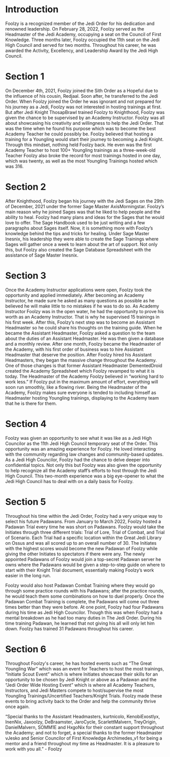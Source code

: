 # Introduction

Foolzy is a recognized member of the Jedi Order for his dedication and renowned leadership.
On February 28, 2022, Foolzy served as the Headmaster of the Jedi Academy, occupying a seat on the Council of First Knowledge.
Three months later, Foolzy occupied the 11th seat on the Jedi High Council and served for two months.
Throughout his career, he was awarded the Activity, Excellency, and Leadership Award by the Jedi High Council.

# Section 1

On December 4th, 2021, Foolzy joined the Sith Order as a Hopeful due to the influence of his cousin, Redjaal.
Soon after, he transferred to the Jedi Order.
When Foolzy joined the Order he was ignorant and not prepared for his journey as a Jedi, Foolzy was not interested in hosting trainings at first.
But after Jedi Knight ThosapBrawl trained Foolzy to Knighthood, Foolzy was given the chance to be supervised by an Academy Instructor.
Foolzy was all about showcasing his creativity and willingness to help the Jedi Order.
That was the time when he found his purpose which was to become the best Academy Teacher he could possibly be.
Foolzy believed that hosting a training for a Youngling would start their journey to becoming a Jedi Knight.
Through this mindset, nothing held Foolzy back.
He even was the first Academy Teacher to host 100+ Youngling trainings as a three-week-old Teacher Foolzy also broke the record for most trainings hosted in one day, which was twenty, as well as the most Youngling Trainings hosted which was 316.

# Section 2

After Knighthood, Foolzy began his journey with the Jedi Sages on the 29th of December, 2021 under the former Sage Master AxisMorningstar.
Foolzy’s main reason why he joined Sages was that he liked to help people and the ability to heal.
Foolzy had many plans and ideas for the Sages that he would love to offer.
The Sage Handbook used to be just writing and a few paragraphs about Sages itself.
Now, it is something more with Foolzy’s knowledge behind the tips and tricks for healing.
Under Sage Master Inesnix, his leadership they were able to create the Sage Trainings where Sages will gather once a week to learn about the art of support.
Not only this, but Foolzy also created the Sage Database Spreadsheet with the assistance of Sage Master Inesnix.

# Section 3

Once the Academy Instructor applications were open, Foolzy took the opportunity and applied immediately.
After becoming an Academy Instructor, he made sure he asked as many questions as possible as he believed he will make little to no mistakes if he was to do so.
As Academy Instructor Foolzy was in the open water, he had the opportunity to prove his worth as an Academy Instructor.
That is why he supervised 15 trainings in his first week.
After this, Foolzy’s next step was to become an Assistant Headmaster so he could share his thoughts on the training guide.
When he became the Assistant Headmaster, Foolzy asked a question to the team about the duties of an Assistant Headmaster.
He was then given a database and a monthly review.
After one month, Foolzy became the Headmaster of the Academy, with his first order of business was to hire Assistant Headmaster that deserve the position.
After Foolzy hired his Assistant Headmasters, they began the massive change throughout the Academy.
One of those changes is that former Assistant Headmaster DementedDroid created the Academy Spreadsheet which Foolzy revamped to what it is today.
The Headmaster of the Academy Foolzy believed in “working hard to work less.” If Foolzy put in the maximum amount of effort, everything will soon run smoothly, like a flowing river.
Being the Headmaster of the Academy, Foolzy makes sure everyone is tended to including himself as Headmaster hosting Youngling trainings, displaying to the Academy team that he is there for them.

# Section 4

Foolzy was given an opportunity to see what it was like as a Jedi High Councilor as the 11th Jedi High Council temporary seat of the Order.
This opportunity was an amazing experience for Foolzy.
He loved interacting with the community regarding law changes and community-based updates.
As a Jedi High Councilor, Foolzy had the chance to delve deeper into confidential topics.
Not only this but Foolzy was also given the opportunity to help recognize all the Academy staff’s efforts to host through the Jedi High Council.
This two-month experience was a big eye-opener to what the Jedi High Council has to deal with on a daily basis for Foolzy.

# Section 5

Throughout his time within the Jedi Order, Foolzy had a very unique way to select his future Padawans.
From January to March 2022, Foolzy hosted a Padawan Trial every time he was short on Padawans.
Foolzy would take the Initiates through three different trials: Trial of Lore, Trial of Combat, and Trial of Scenario.
Each Trial had a specific location within the Great Jedi Library on Ossus and was all scored up to an overall number of 30.
The Initiates with the highest scores would become the new Padawan of Foolzy while giving the other Initiates to spectators if there were any.
The newly appointed Padawans of Foolzy would join a top-secret Padawan server he owns where the Padawans would be given a step-to-step guide on where to start with their Knight Trial document, essentially making Foolzy’s work easier in the long run.

Foolzy would also host Padawan Combat Training where they would go through some practice rounds with his Padawans; after the practice rounds, he would teach them some combinations on how to duel properly.
Once the Padawan Combat Training is complete, the Padawans will come out three times better than they were before.
At one point, Foolzy had four Padawans during his time as Jedi High Councilor.
Though this was when Foolzy had a mental breakdown as he had too many duties in The Jedi Order.
During his time training Padawan, he learned that not giving his all will only let him down.
Foolzy has trained 31 Padawans throughout his career.

# Section 6

Throughout Foolzy's career, he has hosted events such as “The Great Youngling War” which was an event for Teachers to host the most trainings, “Initiate Scout Event” which is where Initiates showcase their skills for an opportunity to be chosen by Jedi Knight or above as a Padawan and the “Jedi Order Wide Hosting Event” which is where all Academy Teachers, Instructors, and Jedi Masters compete to host/supervise the most Youngling Trainings/Uncertified Teachers/Knight Trials.
Foolzy made these events to bring activity back to the Order and help the community thrive once again.

“Special thanks to the Assistant Headmasters, kurtnicolo, KenobiExostlyx, InenNix, Jaxoolzy, DeBraamster, JaroCycle, ScarlettMalvern, TreyOrigin, DanielMalvern, SOMM1E and HxgoNix for their constant support throughout the Academy; and not to forget, a special thanks to the former Headmaster vJesko and Senior Councilor of First Knowledge Archimedes_v1 for being a mentor and a friend throughout my time as Headmaster.
It is a pleasure to work with you all.” - Foolzy
